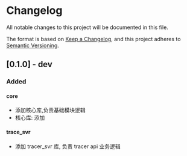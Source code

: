 # Changelog

All notable changes to this project will be documented in this file.

The format is based on [Keep a Changelog](https://keepachangelog.com/en/1.0.0/),
and this project adheres to [Semantic Versioning](https://semver.org/spec/v2.0.0.html).

## [0.1.0] - dev

### Added

#### core

- 添加核心库,负责基础模块逻辑
- 核心库: 添加

#### trace_svr

- 添加 tracer_svr 库, 负责 tracer api 业务逻辑
